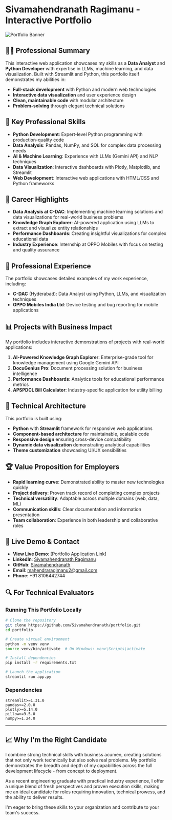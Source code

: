 # Sivamahendranath Ragimanu - Interactive Portfolio

![Portfolio Banner](https://github.com/Sivamahendranath/portfolio/raw/main/images/screenshot.png)

## 👨‍💻 Professional Summary

This interactive web application showcases my skills as a **Data Analyst** and **Python Developer** with expertise in LLMs, machine learning, and data visualization. Built with Streamlit and Python, this portfolio itself demonstrates my abilities in:

- **Full-stack development** with Python and modern web technologies
- **Interactive data visualization** and user experience design
- **Clean, maintainable code** with modular architecture
- **Problem-solving** through elegant technical solutions

## 🚀 Key Professional Skills

- **Python Development**: Expert-level Python programming with production-quality code
- **Data Analysis**: Pandas, NumPy, and SQL for complex data processing needs
- **AI & Machine Learning**: Experience with LLMs (Gemini API) and NLP techniques
- **Data Visualization**: Interactive dashboards with Plotly, Matplotlib, and Streamlit
- **Web Development**: Interactive web applications with HTML/CSS and Python frameworks

## 🎯 Career Highlights

- **Data Analysis at C-DAC**: Implementing machine learning solutions and data visualizations for real-world business problems
- **Knowledge Graph Explorer**: AI-powered application using LLMs to extract and visualize entity relationships
- **Performance Dashboards**: Creating insightful visualizations for complex educational data
- **Industry Experience**: Internship at OPPO Mobiles with focus on testing and quality assurance

## 💼 Professional Experience

The portfolio showcases detailed examples of my work experience, including:

- **C-DAC** (Hyderabad): Data Analyst using Python, LLMs, and visualization techniques
- **OPPO Mobiles India Ltd**: Device testing and bug reporting for mobile applications

## 📊 Projects with Business Impact

My portfolio includes interactive demonstrations of projects with real-world applications:

1. **AI-Powered Knowledge Graph Explorer**: Enterprise-grade tool for knowledge management using Google Gemini API
2. **DocuGenius Pro**: Document processing solution for business intelligence
3. **Performance Dashboards**: Analytics tools for educational performance metrics
4. **APSPDCL Bill Calculator**: Industry-specific application for utility billing

## 🔧 Technical Architecture

This portfolio is built using:

- **Python** with **Streamlit** framework for responsive web applications
- **Component-based architecture** for maintainable, scalable code
- **Responsive design** ensuring cross-device compatibility
- **Dynamic data visualization** demonstrating analytical capabilities
- **Theme customization** showcasing UI/UX sensibilities

## 🏆 Value Proposition for Employers

- **Rapid learning curve**: Demonstrated ability to master new technologies quickly
- **Project delivery**: Proven track record of completing complex projects
- **Technical versatility**: Adaptable across multiple domains (web, data, ML)
- **Communication skills**: Clear documentation and information presentation
- **Team collaboration**: Experience in both leadership and collaborative roles

## 📱 Live Demo & Contact

- **View Live Demo**: [Portfolio Application Link]
- **LinkedIn**: [Sivamahendranath Ragimanu](https://www.linkedin.com/in/sivamahendranath-ragimanu-68a94823b/)
- **GitHub**: [Sivamahendranath](https://github.com/Sivamahendranath)
- **Email**: mahendraragimanu2@gmail.com
- **Phone**: +91 8106442744

## 🔍 For Technical Evaluators

### Running This Portfolio Locally

```bash
# Clone the repository
git clone https://github.com/Sivamahendranath/portfolio.git
cd portfolio

# Create virtual environment
python -m venv venv
source venv/bin/activate  # On Windows: venv\Scripts\activate

# Install dependencies
pip install -r requirements.txt

# Launch the application
streamlit run app.py
```

### Dependencies

```
streamlit>=1.31.0
pandas>=2.0.0
plotly>=5.14.0
pillow>=9.5.0
numpy>=1.24.0
```

---

## 📈 Why I'm the Right Candidate

I combine strong technical skills with business acumen, creating solutions that not only work technically but also solve real problems. My portfolio demonstrates the breadth and depth of my capabilities across the full development lifecycle - from concept to deployment.

As a recent engineering graduate with practical industry experience, I offer a unique blend of fresh perspectives and proven execution skills, making me an ideal candidate for roles requiring innovation, technical prowess, and the ability to deliver results.

I'm eager to bring these skills to your organization and contribute to your team's success.
